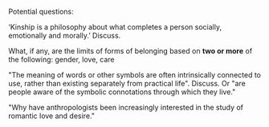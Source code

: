 Potential questions:

‘Kinship is a philosophy about what completes a person socially, emotionally
and morally.’ Discuss.

What, if any, are the limits of forms of belonging based on **two or more** of the following: gender, love, care

"The meaning of words or other symbols are often intrinsically connected to use, rather than existing separately from practical life". Discuss. Or "are people aware of the symbolic connotations through which they live."

"Why have anthropologists been increasingly interested in the study of romantic love and desire."